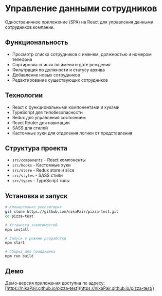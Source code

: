 # Управление данными сотрудников

Одностраничное приложение (SPA) на React для управления данными сотрудников компании.

## Функциональность

-   Просмотр списка сотрудников с именем, должностью и номером телефона
-   Сортировка списка по имени и дате рождения
-   Фильтрация по должности и статусу архива
-   Добавление новых сотрудников
-   Редактирование существующих сотрудников

## Технологии

-   React с функциональными компонентами и хуками
-   TypeScript для типобезопасности
-   Redux для управления состоянием
-   React Router для навигации
-   SASS для стилей
-   Кастомные хуки для отделения логики от представления

## Структура проекта

-   `src/components` - React компоненты
-   `src/hooks` - Кастомные хуки
-   `src/store` - Redux store и slice
-   `src/styles` - SASS стили
-   `src/types` - TypeScript типы

## Установка и запуск

```bash
# Клонирование репозитория
git clone https://github.com/nikaPair/pizza-test.git
cd pizza-test

# Установка зависимостей
npm install

# Запуск в режиме разработки
npm start

# Сборка для продакшена
npm run build
```

## Демо

Демо-версия приложения доступна по адресу: [https://nikaPair.github.io/pizza-test](https://nikaPair.github.io/pizza-test/)
